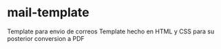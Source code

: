 # mail-template
Template para envio de correos
Template hecho en HTML y CSS para su posterior conversion a PDF 
